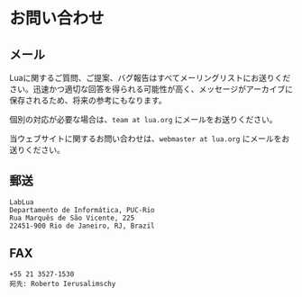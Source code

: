 # お問い合わせ

## メール

Luaに関するご質問、ご提案、バグ報告はすべてメーリングリストにお送りください。迅速かつ適切な回答を得られる可能性が高く、メッセージがアーカイブに保存されるため、将来の参考にもなります。

個別の対応が必要な場合は、`team at lua.org` にメールをお送りください。

当ウェブサイトに関するお問い合わせは、`webmaster at lua.org` にメールをお送りください。

## 郵送

```
LabLua
Departamento de Informática, PUC-Rio
Rua Marquês de São Vicente, 225
22451-900 Rio de Janeiro, RJ, Brazil
```

## FAX

```
+55 21 3527-1530  
宛先: Roberto Ierusalimschy
```